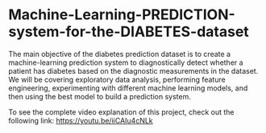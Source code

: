 # Machine-Learning-PREDICTION-system-for-the-DIABETES-dataset
The main objective of the diabetes prediction dataset is to create a machine-learning prediction system to 
diagnostically detect whether a patient has diabetes based on the diagnostic measurements in the dataset.
We will be covering exploratory data analysis, performing feature engineering, experimenting with different machine
learning models, and then using the best model to build a prediction system. 

To see the complete video explanation of this project, check out the following link:
https://youtu.be/iiCAIu4cNLk

